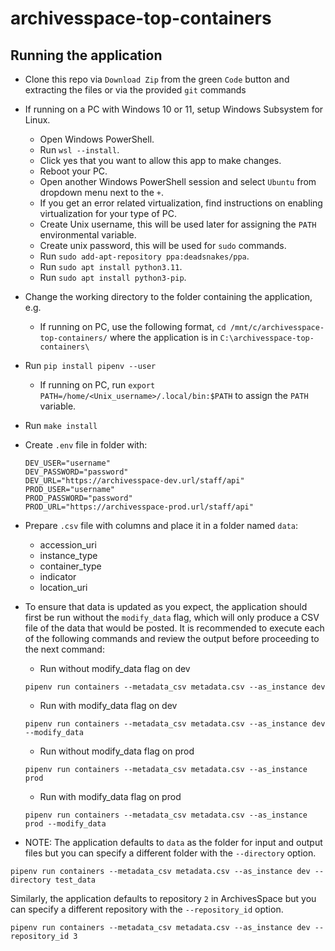 # archivesspace-top-containers

## Running the application
* Clone this repo via `Download Zip` from the green `Code` button and extracting the files or via the provided `git` commands
* If running on a PC with Windows 10 or 11, setup Windows Subsystem for Linux.
  * Open Windows PowerShell.
  * Run `wsl --install`.
  * Click yes that you want to allow this app to make changes.
  * Reboot your PC.
  * Open another Windows PowerShell session and select `Ubuntu` from dropdown menu next to the `+`.
  * If you get an error related virtualization, find instructions on enabling virtualization for your type of PC.
  * Create Unix username, this will be used later for assigning the `PATH` environmental variable.
  * Create unix password, this will be used for `sudo` commands.
  * Run `sudo add-apt-repository ppa:deadsnakes/ppa`.
  * Run `sudo apt install python3.11`.
  * Run `sudo apt install python3-pip`.
* Change the working directory to the folder containing the application, 
e.g. 
  * If running on PC, use the following format, `cd /mnt/c/archivesspace-top-containers/` where the application is in `C:\archivesspace-top-containers\`
* Run `pip install pipenv --user`
  * If running on PC, run `export PATH=/home/<Unix_username>/.local/bin:$PATH` to assign the `PATH` variable.
* Run `make install`
* Create `.env` file in folder with:
    ```
    DEV_USER="username"
    DEV_PASSWORD="password"
    DEV_URL="https://archivesspace-dev.url/staff/api"
    PROD_USER="username"
    PROD_PASSWORD="password"
    PROD_URL="https://archivesspace-prod.url/staff/api"
    ```
* Prepare `.csv` file with columns and place it in a folder named `data`:
    * accession_uri
    * instance_type
    * container_type
    * indicator
    * location_uri
	
* To ensure that data is updated as you expect, the application should first be run without the `modify_data` flag, which will only produce a CSV file of the data that would be posted. It is recommended to execute each of the following commands and review the output before proceeding to the next command:
    * Run without modify_data flag on dev
	```
    pipenv run containers --metadata_csv metadata.csv --as_instance dev
    ```
    * Run with modify_data flag on dev
    ```
	pipenv run containers --metadata_csv metadata.csv --as_instance dev --modify_data
    ```
    * Run without modify_data flag on prod
	```
    pipenv run containers --metadata_csv metadata.csv --as_instance prod
    ```
    * Run with modify_data flag on prod
    ```
    pipenv run containers --metadata_csv metadata.csv --as_instance prod --modify_data
    ```

* NOTE: The application defaults to `data` as the folder for input and output files but you can specify a different folder with the `--directory` option.
```
pipenv run containers --metadata_csv metadata.csv --as_instance dev --directory test_data
```

Similarly, the application defaults to repository `2` in ArchivesSpace but you can specify a different repository with the `--repository_id` option.
```
pipenv run containers --metadata_csv metadata.csv --as_instance dev --repository_id 3
```
